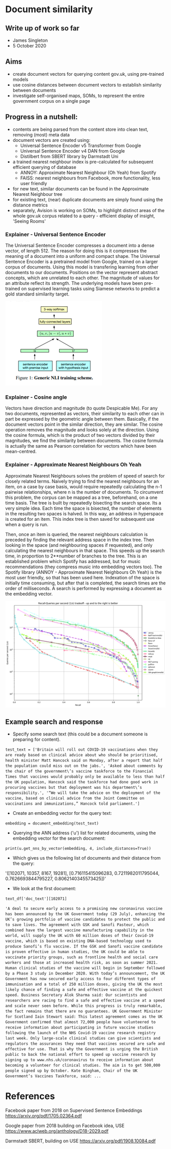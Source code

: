 # Document similarity
## Write up of work so far

- James Singleton
- 5 October 2020

## Aims
- create document vectors for querying content gov.uk, using pre-trained models
- use cosine distances between document vectors to establish similarity between documents
- investigate self-organised maps, SOMs, to represent the entire government corpus on a single page

## Progress in a nutshell:
- contents are being parsed from the content store into clean text, removing (most) meta data
- document vectors are created using:
  + Universal Sentence Encoder v5 Transformer from Google
  + Universal Sentence Encoder v4 DAN from Google
  + Distilbert from SBERT library by Darmstadt Uni
- a trained nearest neighbour index is pre-calculated for subsequent efficient querying of database
  + ANNOY: Approximate Nearest Neighbour (Oh Yeah) from Spotify
  + FAISS: nearest neighbours from Facebook, more functionality, less user friendly
- for new text, similar documents can be found in the Approximate Nearest Neighbour tree
- for existing text, (near) duplicate documents are simply found using the distance metrics
- separately, Avision is working on SOMs, to highlight distinct areas of the whole gov.uk corpus related to a query - efficient display of insight, 'Seeing Rooms'

### Explainer - Universal Sentence Encoder
The Universal Sentence Encoder compresses a document into a dense vector, of length 512. The reason for doing this is it compresses the meaning of a document into a uniform and compact shape. The Universal Sentence Encoder is a pretrained model from Google, trained on a larger corpus of documents. Using this model is transfering learning from other documents to our documents. Positions on the vector represent abstract concepts, which are unrelated to each other. The magnitude of values for an attribute reflect its strength. The underlying models have been pre-trained on supervised learning tasks using Siamese networks to predict a gold standard similarity target.

![word cloud](./training_scheme.png)

### Explainer - Cosine angle
Vectors have direction and magnitude (to quote Despicable Me). For any two documents, represented as vectors, their similarity to each other can in part be expressed by the geometric angle between them. Basically, if the document vectors point in the similar direction, they are similar. The cosine operation removes the magnitude and looks solely at the direction. Using the cosine formula, which is the product of two vectors divided by their magnitudes, we find the similarity between documents. The cosine formula is actually the same as Pearson correlation for vectors which have been mean-centred.

### Explainer - Approximate Nearest Neighbours Oh Yeah
Approximate Nearest Neighbours solves the problem of speed of search for closely related terms.
Naively trying to find the nearest neighbours for an item, on a case by case basis, would require repeatedly calculating the n-1 pairwise relationships, where n is the number of documents. To circumvent this problem, the corpus can be mapped as a tree, beforehand, on a one time basis. The tree is built by repeatedly bisecting the search space. Its a very simple idea. Each time the space is bisected, the number of elements in the resulting two spaces is halved. In this way, an address in hyperspace is created for an item. This index tree is then saved for subsequent use when a query is run.

Then, once an item is queried, the nearest neighbours calculation is preceded by finding the relevant address space in the index tree. Then looking in the space (and neighbouring spaces if requested), and only calculating the nearest neighbours in that space. This speeds up the search time, in proportion to 2**number of branches to the tree. This is an established problem which Spotify has addressed, but for music recommendations (they compress music into embedding vectors too). The Spotify library (ANNOY - Approximate Nearest Neighbours Oh Yeah) is the most user friendly, so that has been used here. Indexation of the space is initially time consuming, but after that is completed, the search times are the order of milliseconds. A search is performed by expressing a document as the embedding vector.

![word cloud](./glove-100-angular.png)


## Example search and response

- Specify some search text (this could be a document someone is preparing for content).

`
test_text = ['Britain will roll out COVID-19 vaccinations when they are ready based on clinical advice about who should be prioritised, health minister Matt Hancock said on Monday, after a report that half the population could miss out on the jabs.',
'Asked about comments by the chair of the government\’s vaccine taskforce to the Financial Times that vaccines would probably only be available to less than half the UK population, Hancock said the taskforce had done good work in procuring vaccines but that deployment was his department\’s responsibility.',
'“We will take the advice on the deployment of the vaccine, based on clinical advice from the Joint Committee on vaccinations and immunizations,” Hancock told parliament.']
`

- Create an embedding vector for the query text:

`embedding = document_embedding(test_text)`

- Querying the ANN address ('u') list for related documents, using the embedding vector for the search document:


`print(u.get_nns_by_vector(embedding, 4, include_distances=True))`

- Which gives us the following list of documents and their distance from the query:

'([102071, 10357, 8167, 19281],
 [0.716115415096283, 0.7211982011795044, 0.7626693844795227, 0.8062140345573425])'

- We look at the first document:

`text_df['doc_text'][102071]`

`
'A deal to secure early access to a promising new coronavirus vaccine has been announced by the UK Government today (29 July), enhancing the UK’s growing portfolio of vaccine candidates to protect the public and to save lives. The agreement with GSK and Sanofi Pasteur, which combined have the largest vaccine manufacturing capability in the world, will supply the UK with 60 million doses of their Covid-19 vaccine, which is based on existing DNA-based technology used to produce Sanofi’s flu vaccine. If the GSK and Sanofi vaccine candidate is proven effective in human studies, the UK could be able to vaccinate priority groups, such as frontline health and social care workers and those at increased health risk, as soon as summer 2021.  Human clinical studies of the vaccine will begin in September followed by a Phase 3 study in December 2020. With today’s announcement, the UK Government has now secured early access to four different types of immunisation and a total of 250 million doses, giving the UK the most likely chance of finding a safe and effective vaccine at the quickest speed. Business Secretary Alok Sharma said: Our scientists and researchers are racing to find a safe and effective vaccine at a speed and scale never seen before. While this progress is truly remarkable, the fact remains that there are no guarantees. UK Government Minister for Scotland Iain Stewart said: This latest agreement comes as the UK Government confirmed that almost 72,000 people have volunteered to receive information about participating in future vaccine studies following the launch of the NHS Covid-19 vaccine research registry last week. Only large-scale clinical studies can give scientists and regulators the assurances they need that vaccines secured are safe and effective for use. That is why the Government is urging the British public to back the national effort to speed up vaccine research by signing up to www.nhs.uk/coronavirus to receive information about becoming a volunteer for clinical studies. The aim is to get 500,000 people signed up by October. Kate Bingham, Chair of the UK Government’s Vaccines Taskforce, said: ...
`
# References

Facebook paper from 2018 on Supervised Sentence Embeddings <https://arxiv.org/pdf/1705.02364.pdf>

Google paper from 2018 building on Facebook idea, USE <https://www.aclweb.org/anthology/D18-2029.pdf>

Darmstadt SBERT, building on USE <https://arxiv.org/pdf/1908.10084.pdf>
